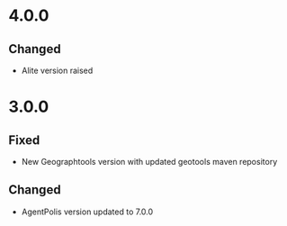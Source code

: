 # 4.0.0
## Changed
- Alite version raised

# 3.0.0

## Fixed
- New Geographtools version with updated geotools maven repository

## Changed
- AgentPolis version updated to 7.0.0


